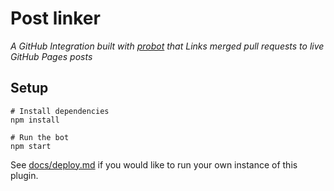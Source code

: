 # Post linker

*A GitHub Integration built with [probot](https://github.com/probot/probot) that Links merged pull requests to live GitHub Pages posts*

## Setup

```
# Install dependencies
npm install

# Run the bot
npm start
```

See [docs/deploy.md](docs/deploy.md) if you would like to run your own instance of this plugin.
